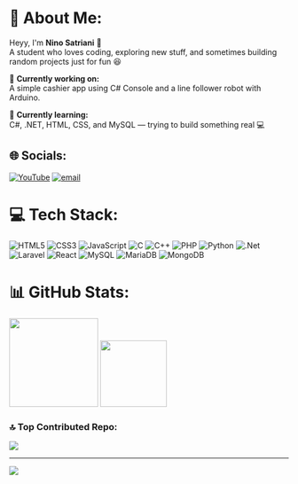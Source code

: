 # 💫 About Me:
Heyy, I'm **Nino Satriani** 👋  
A student who loves coding, exploring new stuff, and sometimes building random projects just for fun 😆  

🔭 **Currently working on:**  
A simple cashier app using C# Console and a line follower robot with Arduino.  

🌱 **Currently learning:**  
C#, .NET, HTML, CSS, and MySQL — trying to build something real 💻  


## 🌐 Socials:
[![YouTube](https://img.shields.io/badge/YouTube-%23FF0000.svg?logo=YouTube&logoColor=white)](https://youtube.com/@ninostn) [![email](https://img.shields.io/badge/Email-D14836?logo=gmail&logoColor=white)](mailto:ninostrn@gmail.com) 


# 💻 Tech Stack:
![HTML5](https://img.shields.io/badge/html5-%23E34F26.svg?style=flat&logo=html5&logoColor=white) ![CSS3](https://img.shields.io/badge/css3-%231572B6.svg?style=flat&logo=css3&logoColor=white) ![JavaScript](https://img.shields.io/badge/javascript-%23323330.svg?style=flat&logo=javascript&logoColor=%23F7DF1E) ![C](https://img.shields.io/badge/c-%2300599C.svg?style=flat&logo=c&logoColor=white) ![C++](https://img.shields.io/badge/c++-%2300599C.svg?style=flat&logo=c%2B%2B&logoColor=white) ![PHP](https://img.shields.io/badge/php-%23777BB4.svg?style=flat&logo=php&logoColor=white) ![Python](https://img.shields.io/badge/python-3670A0?style=flat&logo=python&logoColor=ffdd54) ![.Net](https://img.shields.io/badge/.NET-5C2D91?style=flat&logo=.net&logoColor=white) ![Laravel](https://img.shields.io/badge/laravel-%23FF2D20.svg?style=flat&logo=laravel&logoColor=white) ![React](https://img.shields.io/badge/react-%2320232a.svg?style=flat&logo=react&logoColor=%2361DAFB) ![MySQL](https://img.shields.io/badge/mysql-4479A1.svg?style=flat&logo=mysql&logoColor=white) ![MariaDB](https://img.shields.io/badge/MariaDB-003545?style=flat&logo=mariadb&logoColor=white) ![MongoDB](https://img.shields.io/badge/MongoDB-%234ea94b.svg?style=flat&logo=mongodb&logoColor=white)


# 📊 GitHub Stats:
  <img src="https://github-readme-stats.vercel.app/api?username=ninostn&theme=chartreuse-dark&show_icons=true&hide_border=false&border_color=00ff66&include_all_commits=true&count_private=true" height="160px"/>
 <img src="https://github-readme-stats.vercel.app/api/top-langs/?username=ninostn&theme=chartreuse-dark&hide_border=false&border_color=00ff66&layout=compact" height="120px"/>


### 🔝 Top Contributed Repo:
  <img src="https://github-contributor-stats.vercel.app/api?username=ninostn&limit=5&theme=chartreuse-dark&border_color=00ff66&combine_all_yearly_contributions=true"/>
  
---

[![](https://visitcount.itsvg.in/api?id=ninostn&icon=0&color=00ff66)](https://visitcount.itsvg.in)

<!-- Proudly customized by Nino Satriani -->
